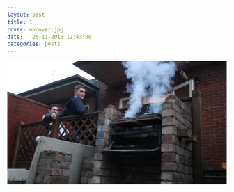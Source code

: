 ```yaml
---
layout: post
title: 1
cover: nocover.jpg
date:   26-11-2016 12:43:00
categories: posts
---
```


<img id="gif" src="/images/GIFs/bbq.gif" width="600">

